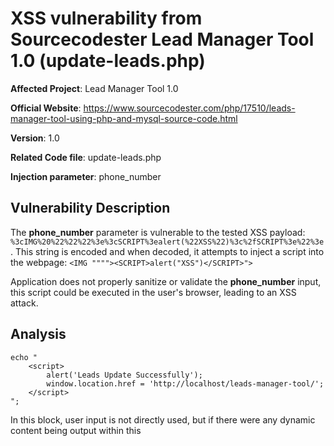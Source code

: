
# XSS vulnerability from Sourcecodester Lead Manager Tool 1.0 (update-leads.php)

**Affected Project**: Lead Manager Tool 1.0

**Official Website**: https://www.sourcecodester.com/php/17510/leads-manager-tool-using-php-and-mysql-source-code.html

**Version**: 1.0

**Related Code file**: update-leads.php

**Injection parameter**: phone_number

## Vulnerability Description

The **phone_number** parameter is vulnerable to the tested XSS payload: `%3cIMG%20%22%22%22%3e%3cSCRIPT%3ealert(%22XSS%22)%3c%2fSCRIPT%3e%22%3e`. This string is encoded and when decoded, it attempts to inject a script into the webpage:
`<IMG """"><SCRIPT>alert("XSS")</SCRIPT>">`

Application does not properly sanitize or validate the **phone_number** input, this script could be executed in the user's browser, leading to an XSS attack.

## Analysis

```
echo "
    <script>
        alert('Leads Update Successfully');
        window.location.href = 'http://localhost/leads-manager-tool/';
    </script>
";
```

In this block, user input is not directly used, but if there were any dynamic content being output within this <script> tag based on user input, it would be a point of XSS.



## Demonstraation
Below is how Leads Manager Tool looks like:

![image](https://github.com/user-attachments/assets/7d5891c8-0e0d-478f-b8fc-c3e7bef760b9)

We can update leads as such:

![Screenshot from 2024-08-18 11-34-02](https://github.com/user-attachments/assets/a6dbf8d5-55a8-4670-bbca-fc32230efc00)

Intercept the update(leads-update.php) traffic using Burp Suite and inject the following payload:

`%3cIMG%20%22%22%22%3e%3cSCRIPT%3ealert(%22XSS%22)%3c%2fSCRIPT%3e%22%3e`

![Screenshot from 2024-08-18 11-35-15](https://github.com/user-attachments/assets/ba9c9af1-d917-461d-b950-56f26a48a3af)

Payload used above is HTML encoded and decodes as `<IMG """><SCRIPT>alert("XSS")</SCRIPT>">`

Upon sending the modifying traffic containing XSS payload, we can verify the vulnerability:

![Screenshot from 2024-08-18 11-23-21](https://github.com/user-attachments/assets/86746dcb-c840-4fb0-be31-6a1ff775ed86)


